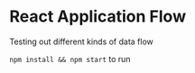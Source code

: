 # React Application Flow

Testing out different kinds of data flow

`npm install && npm start` to run
